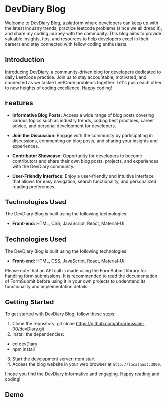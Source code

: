 # DevDiary Blog

Welcome to DevDiary Blog, a platform where developers can keep up with the latest industry trends, practice leetcode problems (since we all dread it), and share my coding journey with the community. This blog aims to provide valuable insights, tips, and resources to help developers excel in their careers and stay connected with fellow coding enthusiasts.

## Introduction

Introducing DevDiary, a community-driven blog for developers dedicated to daily LeetCode practice. Join us to stay accountable, motivated, and connected as we tackle LeetCode problems together. Let's push each other to new heights of coding excellence. Happy coding!

## Features

- **Informative Blog Posts:** Access a wide range of blog posts covering various topics such as industry trends, coding best practices, career advice, and personal development for developers.

- **Join the Discussion:** Engage with the community by participating in discussions, commenting on blog posts, and sharing your insights and experiences.

- **Contributor Showcase:** Opportunity for developers to become contributors and share their own blog posts, projects, and experiences with the DevDiary community.

- **User-Friendly Interface:** Enjoy a user-friendly and intuitive interface that allows for easy navigation, search functionality, and personalized reading preferences.

## Technologies Used

The DevDiary Blog is built using the following technologies:

- **Front-end:** HTML, CSS, JavaScript, React, Material-UI.

## Technologies Used

The DevDiary Blog is built using the following technologies:

- **Front-end:** HTML, CSS, JavaScript, React, Material-UI.
<!-- - **Back-end:** Node.js, Express.js. -->
<!-- - **Database:** MongoDB for storing blog posts, comments, and user data. -->

Please note that an API call is made using the FormSubmit library for handling form submissions. It is recommended to read the documentation of FormSubmit before using it in your own projects to understand its functionality and implementation details.

## Getting Started

To get started with DevDiary Blog, follow these steps:

1. Clone the repository: git clone https://github.com/abrarhussain-00/devDiary.git
2. Install the dependencies:
- cd devDiary
- npm install 
3. Start the development server: npm start
4. Access the blog website in your web browser at `http://localhost:3000`.

I hope you find the DevDiary informative and engaging. Happy reading and coding!

## Demo
